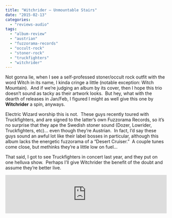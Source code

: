 ```yaml
---
title: "Witchrider – Unmountable Stairs"
date: "2015-02-13"
categories: 
  - "reviews-audio"
tags: 
  - "album-review"
  - "austrian"
  - "fuzzorama-records"
  - "occult-rock"
  - "stoner-rock"
  - "truckfighters"
  - "witchrider"
---
```


Not gonna lie, when I see a self-professed stoner/occult rock outfit with the word Witch in its name, I kinda cringe a little (notable exception: Witch Mountain).  And if we’re judging an album by its cover, then I hope this trio doesn’t sound as tacky as their artwork looks.  But hey, what with the dearth of releases in Jan/Feb, I figured I might as well give this one by **Witchrider** a spin, anyways.

Electric Wizard worship this is not.  These guys recently toured with Truckfighters, and are signed to the latter’s own Fuzzorama Records, so it’s no surprise that they ape the Swedish stoner sound (Dozer, Lowrider, Truckfighters, etc)… even though they’re Austrian.  In fact, I’d say these guys sound an awful lot like their label bosses in particular, although this album lacks the energetic fuzzorama of a “Desert Cruiser.”  A couple tunes come close, but methinks they’re a little low on fuel…

That said, I got to see Truckfighters in concert last year, and they put on one helluva show.  Perhaps I’ll give Witchrider the benefit of the doubt and assume they’re better live.

<iframe style="border: 0; width: 100%; height: 120px;" src="https://bandcamp.com/EmbeddedPlayer/album=3136805617/size=large/bgcol=ffffff/linkcol=0687f5/tracklist=false/artwork=small/transparent=true/" width="300" height="150" seamless=""><a href="http://fuzzoramarecords1.bandcamp.com/album/witchrider-unmountable-stairs">Witchrider - Unmountable stairs by FUZZORAMARECORDS</a></iframe>
